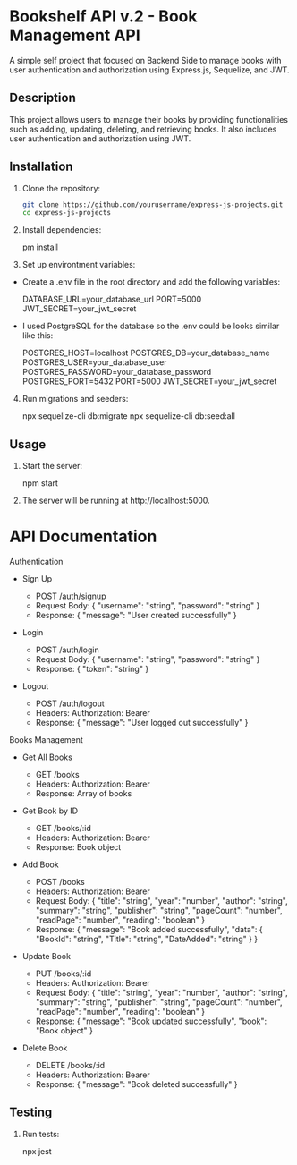 # Bookshelf API v.2 - Book Management API

A simple self project that focused on Backend Side to manage books with user authentication and authorization using Express.js, Sequelize, and JWT.

## Description

This project allows users to manage their books by providing functionalities such as adding, updating, deleting, and retrieving books. It also includes user authentication and authorization using JWT.

## Installation

1. Clone the repository:
    ```sh
    git clone https://github.com/yourusername/express-js-projects.git
    cd express-js-projects

2. Install dependencies:
    
    pm install

3. Set up environtment variables:
  - Create a .env file in the root directory and add the following variables:

    DATABASE_URL=your_database_url 
    PORT=5000
    JWT_SECRET=your_jwt_secret


  - I used PostgreSQL for the database so the .env could be looks similar like this:
  
    POSTGRES_HOST=localhost
    POSTGRES_DB=your_database_name
    POSTGRES_USER=your_database_user
    POSTGRES_PASSWORD=your_database_password
    POSTGRES_PORT=5432 
    PORT=5000
    JWT_SECRET=your_jwt_secret

4. Run migrations and seeders:
    
    npx sequelize-cli db:migrate
    npx sequelize-cli db:seed:all

## Usage
 
1. Start the server:
    
    npm start

2. The server will be running at http://localhost:5000.

# API Documentation

Authentication

- Sign Up
  - POST /auth/signup
  - Request Body: { "username": "string", "password": "string" }
  - Response: { "message": "User created successfully" }

- Login
  - POST /auth/login
  - Request Body: { "username": "string", "password": "string" }
  - Response: { "token": "string" }

- Logout
  - POST /auth/logout
  - Headers: Authorization: Bearer <token>
  - Response: { "message": "User logged out successfully" }

Books Management

- Get All Books
  - GET /books
  - Headers: Authorization: Bearer <token>
  - Response: Array of books
    
- Get Book by ID
  - GET /books/:id
  - Headers: Authorization: Bearer <token>
  - Response: Book object
    
- Add Book
  - POST /books
  - Headers: Authorization: Bearer <token>
  - Request Body: { "title": "string", "year": "number", "author": "string", "summary": "string", "publisher": "string", "pageCount": "number", "readPage": "number", "reading": "boolean" }
  - Response: { "message": "Book added successfully", "data": { "BookId": "string", "Title": "string", "DateAdded": "string" } }
    
- Update Book
  - PUT /books/:id
  - Headers: Authorization: Bearer <token>
  - Request Body: { "title": "string", "year": "number", "author": "string", "summary": "string", "publisher": "string", "pageCount": "number", "readPage": "number", "reading": "boolean" }
  - Response: { "message": "Book updated successfully", "book": "Book object" }

- Delete Book
  - DELETE /books/:id
  - Headers: Authorization: Bearer <token>
  - Response: { "message": "Book deleted successfully" }

## Testing

1. Run tests:
    
    npx jest
